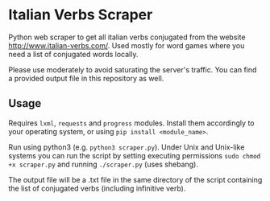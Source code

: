 # Italian Verbs Scraper
Python web scraper to get all italian verbs conjugated from the website http://www.italian-verbs.com/.
Used mostly for word games where you need a list of conjugated words locally.

Please use moderately to avoid saturating the server's traffic. You can find a provided output file in this repository as well.

## Usage
Requires `lxml`, `requests` and `progress` modules. Install them accordingly to your operating system, or using `pip install <module_name>`.

Run using python3 (e.g. `python3 scraper.py`). Under Unix and Unix-like systems you can run the script by setting executing permissions `sudo chmod +x scraper.py` and running `./scraper.py` (uses shebang).

The output file will be a .txt file in the same directory of the script containing the list of conjugated verbs (including infinitive verb).

